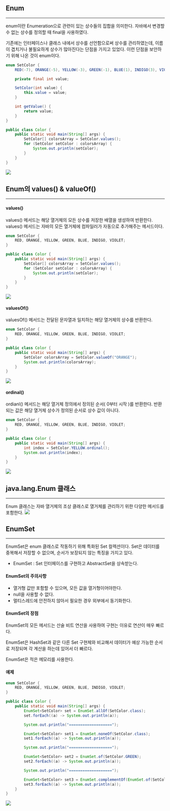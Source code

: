 ## Enum
-----
enum이란 Enumeration으로 관련이 있는 상수들의 집합을 의미한다.
자바에서 변경할 수 없는 상수를 정의할 때 final을 사용하였다.

기존에는 인터페이스나 클래스 내에서 상수를 선언함으로써 상수를 관리하였는데, 이름이 겹치거나 불필요하게 상수가 많아진다는 단점을 가지고 있었다.
이런 단점을 보안하기 위해 나온 것이 enum이다.

```java
enum SetColor {
    RED(-7), ORANGE(-5), YELLOW(-3), GREEN(-1), BLUE(1), INDIGO(3), VIOLET(5);

    private final int value;

    SetColor(int value) {
        this.value = value;
    }

    int getValue() {
        return value;
    }
}

public class Color {
    public static void main(String[] args) {
        SetColor[] colorsArray = SetColor.values();
        for (SetColor setColor : colorsArray) {
            System.out.println(setColor);
        }
    }
}
```
![](https://velog.velcdn.com/images/dymnam/post/2dc2fb12-6768-442b-a80f-b29bf037e0a2/image.png)

## Enum의 values() & valueOf()
-----
#### values()
values() 메서드는 해당 열거체의 모든 상수를 저장한 배열을 생성하여 반환한다.
values() 메서드는 자바의 모든 열거체에 컴파일러가 자동으로 추가해주는 메서드이다.
```java
enum SetColor {
    RED, ORANGE, YELLOW, GREEN, BLUE, INDIGO, VIOLET;
}

public class Color {
    public static void main(String[] args) {
        SetColor[] colorsArray = SetColor.values();
        for (SetColor setColor : colorsArray) {
            System.out.println(setColor);
        }
    }
}

```
![](https://velog.velcdn.com/images/dymnam/post/9a444637-691a-433d-b044-a5cd8f5945cf/image.png)

#### valuesOf()
valuesOf() 메서드는 전달된 문자열과 일치하는 해당 열거체의 상수를 반환한다.
```java
enum SetColor {
    RED, ORANGE, YELLOW, GREEN, BLUE, INDIGO, VIOLET;
}

public class Color {
    public static void main(String[] args) {
        SetColor colorsArray = SetColor.valueOf("ORANGE");
        System.out.println(colorsArray);
    }
}
```
![](https://velog.velcdn.com/images/dymnam/post/d283d2db-74d4-45fa-a7ac-cb4ee5742f32/image.png)

#### ordinal()
ordianl() 메서드는 해당 열거체 정의에서 정의된 순서( 0부터 시작 )를 반환한다.
반환되는 값은 해당 열거체 상수가 정의된 순서로 상수 값이 아니다.
```java
enum SetColor {
    RED, ORANGE, YELLOW, GREEN, BLUE, INDIGO, VIOLET;
}

public class Color {
    public static void main(String[] args) {
        int index = SetColor.YELLOW.ordinal();
        System.out.println(index);
    }
}
```

![](https://velog.velcdn.com/images/dymnam/post/6d34b094-26ea-4b4f-81c9-78fdfb43904e/image.png)

## java.lang.Enum 클래스
-----
Enum 클래스는 자바 열거체의 조상 클래스로 열거체를 관리하기 위한 다양한 메서드를 포함한다.
![](https://velog.velcdn.com/images/dymnam/post/fb5552f4-eca7-46c0-b43c-bfea282f1f39/image.png)


## EnumSet
-----
EnumSet은 enum 클래스로 작동하기 위해 특화된 Set 컬렉션이다.
Set은 데이터를 중복해서 저장할 수 없으며, 순서가 보장되지 않는 특징을 가지고 있다.

- EnumSet : Set 인터페이스를 구현하고 AbstractSet을 상속받는다.

#### EnumSet의 주의사항
- 열거형 값만 포함할 수 있으며, 모든 값을 열거형이어야한다.
- null을 사용할 수 없다.
- 멀티스레드에 안전하지 않아서 필요한 경우 외부에서 동기화한다.

#### EnumSet의 장점
EnumSet의 모든 메서드는 산술 비트 연산을 사용하여 구현는 이유로 연산이 매우 빠르다.

EnumSet은 HashSet과 같은 다른 Set 구현체와 비교해서 데이터가 예상 가능한 순서로 저장되며 각 계산을 하는데 있어서 더 빠르다.

EnumSet은 적은 메모리를 사용한다.

#### 예제
```java
enum SetColor {
    RED, ORANGE, YELLOW, GREEN, BLUE, INDIGO, VIOLET;
}

public class Color {
    public static void main(String[] args) {
        EnumSet<SetColor> set = EnumSet.allOf(SetColor.class);
        set.forEach((a) -> System.out.println(a));

        System.out.println("===================");

        EnumSet<SetColor> set1 = EnumSet.noneOf(SetColor.class);
        set1.forEach((a) -> System.out.println(a));

        System.out.println("===================");

        EnumSet<SetColor> set2 = EnumSet.of(SetColor.GREEN);
        set2.forEach((a) -> System.out.println(a));

        System.out.println("===================");

        EnumSet<SetColor> set3 = EnumSet.complementOf(EnumSet.of(SetColor.INDIGO));
        set3.forEach((a) -> System.out.println(a));
    }
}

```
![](https://velog.velcdn.com/images/dymnam/post/6a860427-3f49-478d-821d-1c509d041720/image.png)


